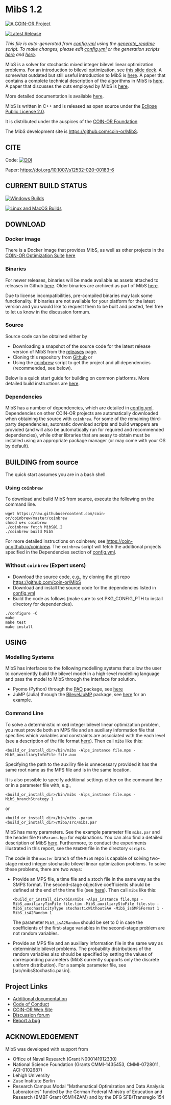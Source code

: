 # MibS 1.2

[![A COIN-OR Project](https://coin-or.github.io/coin-or-badge.png)](https://www.coin-or.org)

[![Latest Release](https://img.shields.io/github/v/release/coin-or/MibS?sort=semver)](https://github.com/coin-or/MibS/releases)

_This file is auto-generated from [config.yml](.coin-or/config.yml) using the 
[generate_readme](.coin-or/generate_readme) script.
To make changes, please edit [config.yml](.coin-or/config.yml) or the generation scripts
[here](.coin-or/generate_readme) and [here](https://github.com/coin-or/coinbrew/blob/master/scripts/generate_readme)._

MibS is a solver for stochastic mixed integer bilevel linear optimization 
problems. For an introduction to bilevel optimization, see [this slide
deck](http://coral.ie.lehigh.edu/~ted/files/talks/BILEVEL-IWOBIP16.pdf). A
somewhat outdated but still useful introduction to MibS is
[here](http://coral.ie.lehigh.edu/~ted/files/talks/BILEVEL-INFORMS11.pdf). 
A paper that contains a complete technical description of the algorithms in 
MibS is [here](http://coral.ie.lehigh.edu/~ted/files/papers/MIBLP16.pdf). 
A paper that discusses the cuts employed by MibS is 
[here](http://coral.ie.lehigh.edu/~ted/files/papers/MibSCuts20.pdf).

More detailed documentation is available [here](https://coin-or.github.io/MibS).


MibS is written in C++ and is released as open source under the [Eclipse Public License 2.0](http://www.opensource.org/licenses/EPL-2.0).

It is distributed under the auspices of the [COIN-OR Foundation](https://www.coin-or.org)

The MibS development site is https://github.com/coin-or/MibS.

## CITE

Code: [![DOI](https://zenodo.org/badge/39053653.svg)](https://zenodo.org/badge/latestdoi/39053653)

Paper: https://doi.org/10.1007/s12532-020-00183-6

## CURRENT BUILD STATUS

[![Windows Builds](https://github.com/coin-or/MibS/actions/workflows/windows-ci.yml/badge.svg?branch=stable/1.2)](https://github.com/coin-or/MibS/actions/workflows/windows-ci.yml?query=branch%3Astable/1.2)

[![Linux and MacOS Builds](https://github.com/coin-or/MibS/actions/workflows/linux-ci.yml/badge.svg?branch=stable/1.2)](https://github.com/coin-or/MibS/actions/workflows/linux-ci.yml?query=branch%3Astable/1.2)

## DOWNLOAD

### Docker image

There is a Docker image that provides MibS, as well as other projects
in the [COIN-OR Optimization
Suite](https://github.com/coin-or/COIN-OR-OptimizationSuite) [here](https://hub.docker.com/repository/docker/coinor/coin-or-optimization-suite)

### Binaries

For newer releases, binaries will be made available as assets attached to
releases in Github
[here](https://github.com/coin-or/MibS/releases). Older binaries
are archived as part of MibS
[here](https://www.coin-or.org/download/binary/MibS).

Due to license incompatibilities, pre-compiled binaries may lack some
functionality. If binaries are not available for your platform for the latest
version and you would like to request them to be built and posted, feel free
to let us know in the discussion formum.

### Source

Source code can be obtained either by

 * Downloading a snapshot of the source code for the latest release version of MibS from the
 [releases](https://github.com/coin-or/MibS/releases) page.
 * Cloning this repository from [Github](https://github.com/coin-or/MibS) or 
 * Using the [coinbrew](https://github.com/coin-or/coinbrew) script to get the project and all dependencies (recommended, see below).   

Below is a quick start guide for building on common platforms. More detailed
build instructions are
[here](https://coin-or.github.io/user_introduction.html).

### Dependencies

MibS has a number of dependencies, which are detailed in
[config.yml](.coin-or/config.yml). Dependencies on other COIN-OR projects are
automatically downloaded when obtaining the source with `coinbrew`. For some
of the remaining third-party dependencies, automatic download scripts and
build wrappers are provided (and will also be automatically run for required
and recommended dependencies), while other libraries that are aeasy to obtain
must be installed using an appropriate package manager (or may come with your
OS by default). 

## BUILDING from source

The quick start assumes you are in a bash shell. 

### Using `coinbrew`

To download and build MibS from source, execute the 
following on the command line. 
```
wget https://raw.githubusercontent.com/coin-or/coinbrew/master/coinbrew
chmod u+x coinbrew
./coinbrew fetch MibS@1.2
./coinbrew build MibS
```
For more detailed instructions on coinbrew, see https://coin-or.github.io/coinbrew.
The `coinbrew` script will fetch the additional projects specified in the Dependencies section of [config.yml](.coin-or/config.yml).

### Without `coinbrew` (Expert users)

 * Download the source code, e.g., by cloning the git repo https://github.com/coin-or/MibS
 * Download and install the source code for the dependencies listed in [config.yml](.coin-or/config.yml)
 * Build the code as follows (make sure to set PKG_CONFIG_PTH to install directory for dependencies).

```
./configure -C
make
make test
make install
```

## USING

### Modelling Systems

MibS has interfaces to the following modelling systems that allow the user to
conveniently build the bilevel model in a high-level modelling language and
pass the model to MibS through the interface for solution.

- Pyomo (Python) through the
[PAO](https://pao.readthedocs.io/en/latest/index.html#) package,
see [here](https://pao.readthedocs.io/en/latest/solvers.html)
- JuMP (Julia) through the [BilevelJuMP](https://github.com/joaquimg/BilevelJuMP.jl) package, see
[here](https://github.com/joaquimg/BilevelJuMP.jl/blob/master/docs/src/examples/MibS_example1.jl)
for an example. 

### Command Line

To solve a deterministic mixed integer bilevel linear optimization problem,
you must provide both an MPS file and an auxiliary information file that
specifies which variables and constraints are associated with the each level
(see a description of the file format
[here](https://coin-or.github.io/MibS/input.html)).
Then call `mibs` like this: 
``` 
<build_or_install_dir>/bin/mibs -Alps_instance file.mps -MibS_auxiliaryInfoFile file.aux 
``` 
Specifying the path to the auxiliry file is unnecessary provided it has the same root name as the MPS file and is in the same location. 

It is also possible to
specify additional settings either on the command line or in a parameter file with, e.g.,  
```
<build_or_install_dir>/bin/mibs -Alps_instance file.mps -MibS_branchStrategy 1
```
or
```
<build_or_install_dir>/bin/mibs -param <build_or_install_dir>/MibS/src/mibs.par 
``` 
MibS has many parameters. See the
example parameter file `mibs.par` and the header file `MibParams.hpp` for
explanations. You can also find a detailed description of MibS
[here](http://www.optimization-online.org/DB_FILE/2017/04/5977.pdf).
Furthermore, to conduct the experiments illustrated in this report, see the
`README` file in the directory `scripts`.

The code in the `master` branch of the `MibS` repo is capable of solving
two-stage mixed integer stochastic bilevel linear optimization problems. To
solve these problems, there are two ways:

  * Provide an MPS file, a time file and a stoch file in the same way as the
    SMPS format. The second-stage objective coefficients should be defined at
    the end of the time file (see
    [here](https://github.com/tkralphs/BilevelLib/blob/master/stochastic/sslp/bilevel_nonZeroSum_sslp_10_50_50.tim)).
    Then call `mibs` like this: 
    ``` 
    <build_or_install_dir>/bin/mibs -Alps_instance file.mps -MibS_auxiliaryTimFile file.tim -MibS_auxiliaryStoFile file.sto -MibS_stochasticityType stochasticWithoutSAA -MibS_isSMPSFormat 1 -MibS_isA2Random 1 
    ``` 
    The parameter `MibS_isA2Random` should be set to 0 in case the coefficients of
    the first-stage variables in the second-stage problem are not random
    variables.

  * Provide an MPS file and an auxiliary information file in the same way as
    deterministic bilevel problems. The probability distributions of the
    random variables also should be specified by setting the values of
    corresponding parameters (MibS currently supports only the discrete
    uniform distribution). For a sample parameter file, see
    [src/mibsStochastic.par.in].


## Project Links

 * [Additional documentation](https://coin-or.github.io/MibS)
 * [Code of Conduct](https://www.coin-or.org/code-of-conduct/)
 * [COIN-OR Web Site](http://www.coin-or.org/)
 * [Discussion forum](https://github.com/coin-or/MibS/discussions)
 * [Report a bug](https://github.com/coin-or/MibS/issues/new)

## ACKNOWLEDGEMENT

MibS was developed with support from

 * Office of Naval Research (Grant N000141912330)
 * National Science Foundation (Grants CMMI-1435453, CMMI-0728011, ACI-0102687)
 * Lehigh University
 * Zuse Institute Berlin
 * Research Campus Modal "Mathematical Optimization and Data Analysis 
   Laboratories" funded by the German Federal Ministry of Education and Research
   (BMBF Grant 05M14ZAM) and by the DFG SFB/Transregio 154

